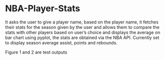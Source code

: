 # NBA-Player-Stats
It asks the user to give a player name, based on the player name, it fetches their stats for the season given by the user and allows them to compare the stats with other players based on user’s choice and displays the average on bar chart using pyplot, the stats are obtained via the NBA API.
Currently set to display season average assist, points and rebounds.

Figure 1 and 2 are test outputs
